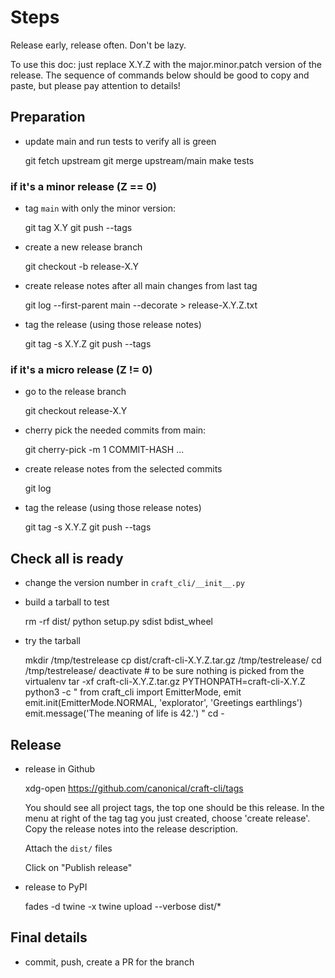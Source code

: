 # Steps

Release early, release often. Don't be lazy.

To use this doc: just replace X.Y.Z with the major.minor.patch version of
the release. The sequence of commands below should be good to copy and
paste, but please pay attention to details!


## Preparation

- update main and run tests to verify all is green

    git fetch upstream
    git merge upstream/main
    make tests


### if it's a minor release (Z == 0)

- tag `main` with only the minor version:

    git tag X.Y
    git push --tags

- create a new release branch

    git checkout -b release-X.Y

- create release notes after all main changes from last tag

    git log --first-parent main --decorate > release-X.Y.Z.txt

- tag the release (using those release notes)

    git tag -s X.Y.Z
    git push --tags


### if it's a micro release (Z != 0)

- go to the release branch

    git checkout release-X.Y

- cherry pick the needed commits from main:

   git cherry-pick -m 1 COMMIT-HASH
   ...

- create release notes from the selected commits

    git log

- tag the release (using those release notes)

    git tag -s X.Y.Z
    git push --tags


## Check all is ready

- change the version number in `craft_cli/__init__.py`

- build a tarball to test

    rm -rf dist/
    python setup.py sdist bdist_wheel

- try the tarball

    mkdir /tmp/testrelease
    cp dist/craft-cli-X.Y.Z.tar.gz /tmp/testrelease/
    cd /tmp/testrelease/
    deactivate  # to be sure nothing is picked from the virtualenv
    tar -xf craft-cli-X.Y.Z.tar.gz
    PYTHONPATH=craft-cli-X.Y.Z python3 -c "
        from craft_cli import EmitterMode, emit
        emit.init(EmitterMode.NORMAL, 'explorator', 'Greetings earthlings')
        emit.message('The meaning of life is 42.')
        "
    cd -


## Release

- release in Github

    xdg-open https://github.com/canonical/craft-cli/tags

    You should see all project tags, the top one should be this release.
    In the menu at right of the tag tag you just created, choose 'create
    release'. Copy the release notes into the release description.

    Attach the `dist/` files

    Click on "Publish release"

- release to PyPI

    fades -d twine -x twine upload --verbose dist/*


## Final details

- commit, push, create a PR for the branch
